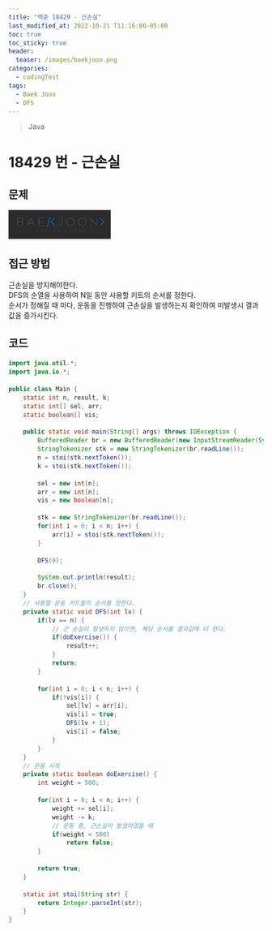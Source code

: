 ```yaml
---
title: "백준 18429 - 근손실"
last_modified_at: 2022-10-21 T11:16:00-05:00
toc: true
toc_sticky: true
header:
  teaser: /images/baekjoon.png
categories:
  - codingTest
tags:
  - Baek Joon
  - DFS
---
```


> Java

# 18429 번 - 근손실

## 문제

[<img src="/images/baekjoon.png" width="40%" height="40%">](https://www.acmicpc.net/problem/18429)

## 접근 방법

근손실을 방지해야한다.  
DFS의 순열을 사용하여 N일 동안 사용할 키트의 순서를 정한다.  
순서가 정해질 때 마다, 운동을 진행하여 근손실을 발생하는지 확인하여 미발생시 결과값을 증가시킨다.

## 코드

```java
import java.util.*;
import java.io.*;

public class Main {
	static int n, result, k;
	static int[] sel, arr;
	static boolean[] vis;

	public static void main(String[] args) throws IOException {
		BufferedReader br = new BufferedReader(new InputStreamReader(System.in));
    	StringTokenizer stk = new StringTokenizer(br.readLine());
    	n = stoi(stk.nextToken());
    	k = stoi(stk.nextToken());

    	sel = new int[n];
    	arr = new int[n];
    	vis = new boolean[n];

    	stk = new StringTokenizer(br.readLine());
    	for(int i = 0; i < n; i++) {
    		arr[i] = stoi(stk.nextToken());
    	}

    	DFS(0);

    	System.out.println(result);
    	br.close();
	}
	// 사용할 운동 키드들의 순서를 정한다.
	private static void DFS(int lv) {
		if(lv == n) {
			// 근 손실이 발생하지 않으면, 해당 순서를 결과값에 더 한다.
			if(doExercise()) {
				result++;
			}
			return;
		}

		for(int i = 0; i < n; i++) {
			if(!vis[i]) {
				sel[lv] = arr[i];
				vis[i] = true;
				DFS(lv + 1);
				vis[i] = false;
			}
		}
	}
	// 운동 시작
	private static boolean doExercise() {
		int weight = 500;

		for(int i = 0; i < n; i++) {
			weight += sel[i];
			weight -= k;
			// 운동 중, 근손실이 발생하였을 때
			if(weight < 500)
				return false;
		}

		return true;
	}

	static int stoi(String str) {
    	return Integer.parseInt(str);
    }
}
```

